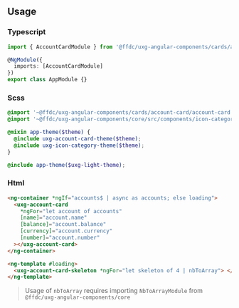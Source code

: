 ## Usage

### Typescript

```typescript
import { AccountCardModule } from '@ffdc/uxg-angular-components/cards/account-card';

@NgModule({
  imports: [AccountCardModule]
})
export class AppModule {}
```

### Scss

```scss
@import '~@ffdc/uxg-angular-components/cards/account-card/account-card.theme';
@import '~@ffdc/uxg-angular-components/core/src/components/icon-category/icon-category.theme';

@mixin app-theme($theme) {
  @include uxg-account-card-theme($theme);
  @include uxg-icon-category-theme($theme);
}

@include app-theme($uxg-light-theme);
```

### Html

```html
<ng-container *ngIf="accounts$ | async as accounts; else loading">
  <uxg-account-card
    *ngFor="let account of accounts"
    [name]="account.name"
    [balance]="account.balance"
    [currency]="account.currency"
    [number]="account.number"
  ></uxg-account-card>
</ng-container>

<ng-template #loading>
  <uxg-account-card-skeleton *ngFor="let skeleton of 4 | nbToArray"> </uxg-account-card-skeleton>
</ng-template>
```

> Usage of `nbToArray` requires importing `NbToArrayModule` from `@ffdc/uxg-angular-components/core`
